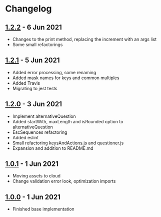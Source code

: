 # Changelog

## [1.2.2][] - 6 Jun 2021

- Changes to the print method, replacing the increment with an args list
- Some small refactorings

## [1.2.1][] - 5 Jun 2021

- Added error processing, some renaming
- Added mask names for keys and common multiples
- Added Travis
- Migrating to jest tests

## [1.2.0][] - 3 Jun 2021

- Implement alternativeQuestion
- Added startWith, maxLength and isRounded option to alternativeQuestion
- EscSequences refactoring
- Added eslint
- Small refactoring keysAndActions.js and questioner.js
- Expansion and addition to README.md

## [1.0.1][] - 1 Jun 2021

- Moving assets to cloud
- Change validation error look, optimization imports

## [1.0.0][] - 1 Jun 2021

- Finished base implementation

[1.2.2]: https://github.com/KolmaginDanil/cli-features/v1.2.1...v1.2.2
[1.2.1]: https://github.com/KolmaginDanil/cli-features/v1.2.0...v1.2.1
[1.2.0]: https://github.com/KolmaginDanil/cli-features/v1.0.1...v1.2.0
[1.0.1]: https://github.com/KolmaginDanil/cli-features/v1.0.0...v1.0.1
[1.0.0]: https://github.com/KolmaginDanil/cli-features/releases/tag/1.0.0
